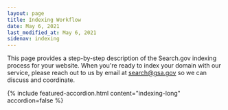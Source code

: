 ```yaml
---
layout: page
title: Indexing Workflow
date: May 6, 2021
last_modified_at: May 6, 2021
sidenav: indexing
---
```

This page provides a step-by-step description of the Search.gov indexing process for your website. When you're ready to index your domain with our service, please reach out to us by email at  [search@gsa.gov](mailto:search@gsa.gov) so we can discuss and coordinate.

{% include featured-accordion.html content="indexing-long" accordion=false %}
